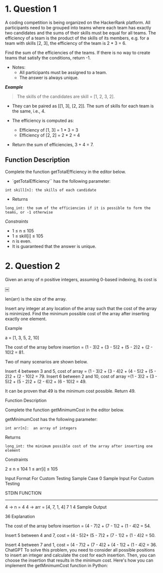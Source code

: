 # 1. Question 1
A coding competition is being organized on the HackerRank platform. All participants need to be grouped into teams where each team has exactly two candidates and the sums of their skills must be equal for all teams. The efficiency of a team is the product of the skills of its members, e.g. for a team with skills [2, 3], the efficiency of the team is 2 * 3 = 6.

Find the sum of the efficiencies of the teams. If there is no way to create teams that satisfy the conditions, return -1.


* Notes:
    * All participants must be assigned to a team.
    * The answer is always unique.
 

***Example***

> The skills of the candidates are skill = [1, 2, 3, 2].
* They can be paired as [[1, 3], [2, 2]]. The sum of skills for each team is the same, i.e., 4.
* The efficiency is computed as:
    * Efficiency of [1, 3] = 1 * 3 = 3
    * Efficiency of [2, 2] = 2 * 2 = 4

* Return the sum of efficiencies, 3 + 4 = 7.

## Function Description

Complete the function getTotalEfficiency in the editor below.

* `getTotalEfficiency`` has the following parameter:
```
int skill[n]: the skills of each candidate
```
* Returns
```
long_int: the sum of the efficiencies if it is possible to form the teams, or -1 otherwise
```
*Constraints*
* 1 ≤ n ≤ 105
* 1 ≤ skill[i] ≤ 105
* n is even.
* It is guaranteed that the answer is unique.

# 2. Question 2
Given an array of n positive integers, assuming 0-based indexing, its cost is

￼

len(arr) is the size of the array.

 

Insert any integer at any location of the array such that the cost of the array is minimized. Find the minimum possible cost of the array after inserting exactly one element.

 

Example

a = [1, 3, 5, 2, 10]

 

The cost of the array before insertion = (1 - 3)2 + (3 - 5)2 + (5 - 2)2 + (2 - 10)2 = 81. 

 

Two of many scenarios are shown below.

Insert 4 between 3 and 5, cost of array = (1 - 3)2 + (3 - 4)2 + (4 - 5)2 + (5 - 2)2 + (2 - 10)2 = 79.
Insert 6 between 2 and 10, cost of array =(1 - 3)2 + (3 - 5)2 + (5 - 2)2 + (2 - 6)2 + (6 - 10)2 = 49.
 

It can be proven that 49 is the minimum cost possible. Return 49.

 
Function Description

Complete the function getMinimumCost in the editor below.

 

getMinimumCost has the following parameter:

    int arr[n]:  an array of integers

 

Returns

    long_int: the minimum possible cost of the array after inserting one element

 

Constraints

2 ≤ n ≤ 104
1 ≤ arr[i] ≤ 105
 

Input Format For Custom Testing
Sample Case 0
Sample Input For Custom Testing

STDIN    FUNCTION
-----    --------
4     →  n = 4
4     →  arr = [4, 7, 1, 4]
7
1
4
Sample Output

36
Explanation

The cost of the array before insertion = (4 - 7)2 + (7 - 1)2 + (1 - 4)2 = 54. 

Insert 5 between 4 and 7, cost = (4 - 5)2+ (5 - 7)2 + (7 - 1)2 + (1 - 4)2 = 50. 

Insert 4 between 7 and 1, cost = (4 - 7)2 + (7 - 4)2 + (4 - 1)2 + (1 - 4)2 = 36.
ChatGPT
To solve this problem, you need to consider all possible positions to insert an integer and calculate the cost for each insertion. Then, you can choose the insertion that results in the minimum cost. Here's how you can implement the getMinimumCost function in Python:
